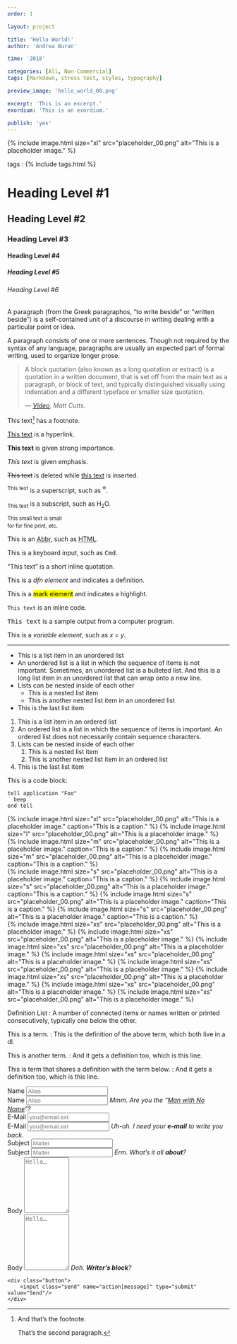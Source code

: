 ```yaml
---
order: 1

layout: project

title: 'Hello World!'
author: 'Andrea Buran'

time: '2018'

categories: [All, Non-Commercial]
tags: [Markdown, stress test, styles, typography]

preview_image: 'hello_world_00.png'

excerpt: 'This is an excerpt.'
exordium: 'This is an exordium.'

publish: 'yes'
---
```


<div class="figures">
    {% include image.html size="xl" src="placeholder_00.png" alt="This is a placeholder image." %}
</div>

tags
: {% include tags.html %}

# Heading Level #1

## Heading Level #2

### Heading Level #3

#### Heading Level #4

##### Heading Level #5

###### Heading Level #6

A paragraph (from the Greek paragraphos, “to write beside” or “written beside”) is a self-contained unit of a discourse in writing dealing with a particular point or idea.

A paragraph consists of one or more sentences. Though not required by the syntax of any language, paragraphs are usually an expected part of formal writing, used to organize longer prose.

> A block quotation (also known as a long quotation or extract) is a quotation in a written document, that is set off from the main text as a paragraph, or block of text, and typically distinguished visually using indentation and a different typeface or smaller size quotation.
> 
> — <cite>[Video](http://www.youtube.com/watch?v=6r7E-69MIOU "Matt Cutts on YouTube"), Matt Cutts.</cite>

This text[^footnote] has a footnote.

[This text](http://www.andreaburan.com/ "Andrea Buran’s Sitefolio") is a hyperlink.

**This text** is given strong importance.

*This text* is given emphasis.

<del>This text</del> is deleted while <ins>this text</ins> is inserted.

<sup>This text</sup> is a superscript, such as <sup>®</sup>.

<sub>This text</sub> is a subscript, such as H<sub>2</sub>O.

<small>This small text is small <br/>for for fine print, etc</small>.

This is an <abbr title="Abbreviation">Abbr</abbr>, such as <abbr title="HyperText Markup Language">HTML</abbr>.

This is a keyboard input, such as <kbd>Cmd</kbd>.

<q cite="https://developer.mozilla.org/en-US/docs/HTML/Element/q">This text</q> is a short inline quotation.

This is a <dfn>dfn element</dfn> and indicates a definition.

This is a <mark>mark element</mark> and indicates a highlight.

`This text` is an inline code.

<samp>This text</samp> is a sample output from a computer program.

This is a <var>variable element</var>, such as <var>x</var> = <var>y</var>.

***

+ This is a list item in an unordered list
+ An unordered list is a list in which the sequence of items is not important. Sometimes, an unordered list is a bulleted list. And this is a long list item in an unordered list that can wrap onto a new line.
+ Lists can be nested inside of each other
    + This is a nested list item
    + This is another nested list item in an unordered list
+ This is the last list item

1. This is a list item in an ordered list
1. An ordered list is a list in which the sequence of items is important. An ordered list does not necessarily contain sequence characters.
1. Lists can be nested inside of each other
    1. This is a nested list item
    1. This is another nested list item in an ordered list
1. This is the last list item

This is a code block:

    tell application "Foo"
      beep
    end tell

<div class="figures">
    {% include image.html size="xl" src="placeholder_00.png" alt="This is a placeholder image." caption="This is a caption." %}
    {% include image.html size="l"  src="placeholder_00.png" alt="This is a placeholder image." %}
</div>

<div class="figures">
    {% include image.html size="m"  src="placeholder_00.png" alt="This is a placeholder image." caption="This is a caption." %}
    {% include image.html size="m"  src="placeholder_00.png" alt="This is a placeholder image." caption="This is a caption." %}
</div>

<div class="figures">
    {% include image.html size="s"  src="placeholder_00.png" alt="This is a placeholder image." caption="This is a caption." %}
    {% include image.html size="s"  src="placeholder_00.png" alt="This is a placeholder image." caption="This is a caption." %}
    {% include image.html size="s"  src="placeholder_00.png" alt="This is a placeholder image." caption="This is a caption." %}
    {% include image.html size="s"  src="placeholder_00.png" alt="This is a placeholder image." caption="This is a caption." %}
</div>

<div class="figures">
    {% include image.html size="xs" src="placeholder_00.png" alt="This is a placeholder image." %}
    {% include image.html size="xs" src="placeholder_00.png" alt="This is a placeholder image." %}
    {% include image.html size="xs" src="placeholder_00.png" alt="This is a placeholder image." %}
    {% include image.html size="xs" src="placeholder_00.png" alt="This is a placeholder image." %}
    {% include image.html size="xs" src="placeholder_00.png" alt="This is a placeholder image." %}
    {% include image.html size="xs" src="placeholder_00.png" alt="This is a placeholder image." %}
    {% include image.html size="xs" src="placeholder_00.png" alt="This is a placeholder image." %}
    {% include image.html size="xs" src="placeholder_00.png" alt="This is a placeholder image." %}
</div>

Definition List
: A number of connected items or names written or printed consecutively, typically one below the other.

This is a term.
: This is the definition of the above term, which both live in a dl.

This is another term.
: And it gets a definition too, which is this line.

This is term that shares a definition with the term below.
: And it gets a definition too, which is this line.

<div class="form">
    <div class="field">
        <label for="name">Name</label>
        <input id="name" name="field[name]" placeholder="Alias" type="text"/>
    </div>
    <div class="field error">
        <label for="name">Name</label>
        <input id="name" name="field[name]" placeholder="Alias" type="text"/>
        <i>Mmm. Are you the “<a href="http://en.wikipedia.org/wiki/Man_with_No_Name" target="_blank" title="Man with No Name on Wikipedia">Man with No Name</a>”?</i>
    </div>
    <div class="field">
        <label for="email">E-Mail</label>
        <input id="email" name="field[email]" placeholder="you@email.ext" type="text"/>
    </div>
    <div class="field error">
        <label for="email">E-Mail</label>
        <input id="email" name="field[email]" placeholder="you@email.ext" type="text"/>
        <i>Uh-oh. I need your <strong>e-mail</strong> to write you back.</i>
    </div>
    <div class="field">
        <label for="subject">Subject</label>
        <input id="subject" name="field[subject]" placeholder="Matter" type="text"/>
    </div>
    <div class="field error">
        <label for="subject">Subject</label>
        <input id="subject" name="field[subject]" placeholder="Matter" type="text"/>
        <i>Erm. What’s it all <strong>about</strong>?</i>
    </div>
    <div class="field">
        <label for="body">Body</label>
        <textarea id="field[body]" name="body" placeholder="Hello…" cols="10" rows="8"></textarea>
    </div>
    <div class="field error">
        <label for="body">Body</label>
        <textarea id="field[body]" name="body" placeholder="Hello…" cols="10" rows="8"></textarea>
        <i>Doh. <strong>Writer’s block</strong>?</i>
    </div>

    <div class="button">
        <input class="send" name="action[message]" type="submit" value="Send"/>
    </div>
</div>


[^footnote]: And that’s the footnote.

    That’s the second paragraph.